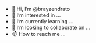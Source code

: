 - 👋 Hi, I’m @brayzendrato
- 👀 I’m interested in ...
- 🌱 I’m currently learning ...
- 💞️ I’m looking to collaborate on ...
- 📫 How to reach me ...

<!---
brayzendrato/brayzendrato is a ✨ special ✨ repository because its `README.md` (this file) appears on your GitHub profile.
You can click the Preview link to take a look at your changes.
--->
